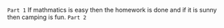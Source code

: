 ```Part 1``` 
If mathmatics is easy then the homework is done and if it is sunny then camping is fun.
```Part 2```

